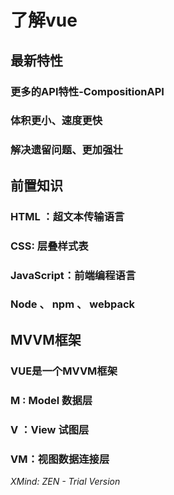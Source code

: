 
# 了解vue

## 最新特性

### 更多的API特性-CompositionAPI

### 体积更小、速度更快

### 解决遗留问题、更加强壮

## 前置知识

### HTML ：超文本传输语言

### CSS:  层叠样式表

### JavaScript：前端编程语言

### Node  、 npm   、  webpack

## MVVM框架

### VUE是一个MVVM框架

### M : Model 数据层

### V ：View 试图层

### VM：视图数据连接层

*XMind: ZEN - Trial Version*